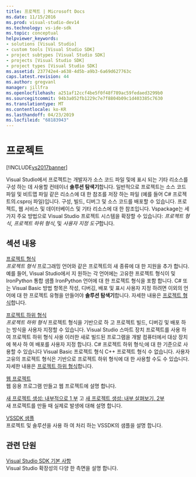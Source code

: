 ```yaml
---
title: 프로젝트 | Microsoft Docs
ms.date: 11/15/2016
ms.prod: visual-studio-dev14
ms.technology: vs-ide-sdk
ms.topic: conceptual
helpviewer_keywords:
- solutions [Visual Studio]
- custom tools [Visual Studio SDK]
- project subtypes [Visual Studio SDK]
- projects [Visual Studio SDK]
- project types [Visual Studio SDK]
ms.assetid: 237742e4-a638-4d5b-a9b3-6a69d627763c
caps.latest.revision: 44
ms.author: gregvanl
manager: jillfra
ms.openlocfilehash: a251af12ccf4be5f0f48f789ac59fedaed3299b0
ms.sourcegitcommit: 94b3a052fb1229c7e7f8804b09c1d403385c7630
ms.translationtype: MT
ms.contentlocale: ko-KR
ms.lasthandoff: 04/23/2019
ms.locfileid: "68183943"
---
```

# <a name="projects"></a>프로젝트
[!INCLUDE[vs2017banner](../../includes/vs2017banner.md)]

Visual Studio에서 프로젝트는 개발자가 소스 코드 파일 및에 표시 되는 기타 리소스를 구성 하는 데 사용할 컨테이너 **솔루션 탐색기**합니다. 일반적으로 프로젝트는 소스 코드 파일 및 비트맵 파일 같은 리소스에 대 한 참조를 저장 하는 파일 (예를 들어 C# 프로젝트의.csproj 파일)입니다. 구성, 빌드, 디버그 및 소스 코드를 배포할 수 있습니다. 프로젝트, 웹 서비스 및 데이터베이스 및 기타 리소스에 대 한 참조입니다. Vspackage는 세 가지 주요 방법으로 Visual Studio 프로젝트 시스템을 확장할 수 있습니다: *프로젝트 형식*, *프로젝트 하위 형식*, 및 *사용자 지정 도구*합니다.  
  
## <a name="in-this-section"></a>섹션 내용  
 [프로젝트 형식](../../extensibility/internals/project-types.md)  
 *프로젝트 형식* 프로그래밍 언어와 같은 프로젝트의 새 종류에 대 한 지원을 추가 합니다. 예를 들어, Visual Studio에서 지 원하는 각 언어에는 고유한 프로젝트 형식이 및 IronPython 통합 샘플 IronPython 언어에 대 한 프로젝트 형식을 포함 합니다. C# 또는 Visual Basic 방법 항목은 작성, 디버깅, 배포 및 표시 사용자 지정 하려면 이외의 언어에 대 한 프로젝트 유형을 만들어야 **솔루션 탐색기**합니다. 자세한 내용은 [프로젝트 형식](../../extensibility/internals/project-types.md)합니다.  
  
 [프로젝트 하위 형식](../../extensibility/internals/project-subtypes.md)  
 *프로젝트 하위 형식* 프로젝트 형식을 기반으로 하 고 프로젝트 빌드, 디버깅 및 배포 하는 방식을 사용자 지정할 수 있습니다. Visual Studio 스마트 장치 프로젝트를 사용 하 여 프로젝트 하위 형식 사용 이러한 새로 빌드된 프로그램을 개발 컴퓨터에서 대상 장치에 복사 하 여 배포를 사용자 지정 합니다. C# 프로젝트 하위 형식;에 대 한 기준으로 사용할 수 있습니다 Visual Basic 프로젝트 형식 C++ 프로젝트 형식 수 없습니다. 사용자 고유의 프로젝트 형식은 기반으로 프로젝트 하위 형식에 대 한 사용할 수도 수 있습니다. 자세한 내용은 [프로젝트 하위 형식](../../extensibility/internals/project-subtypes.md)합니다.  
  
 [웹 프로젝트](../../extensibility/internals/web-projects.md)  
 웹 응용 프로그램 만들고 웹 프로젝트에 설명 합니다.  
  
 [새 프로젝트 생성: 내부적으로 1 부](../../extensibility/internals/new-project-generation-under-the-hood-part-one.md) 고 [새 프로젝트 생성: 내부 살펴보기, 2부](../../extensibility/internals/new-project-generation-under-the-hood-part-two.md)  
 새 프로젝트를 만들 때 실제로 발생에 대해 설명 합니다.  
  
 [VSSDK 샘플](../../misc/vssdk-samples.md)  
 프로젝트 및 솔루션을 사용 하 여 처리 하는 VSSDK의 샘플을 설명 합니다.  
  
## <a name="related-sections"></a>관련 단원  
 [Visual Studio SDK 기본 사항](../../extensibility/internals/inside-the-visual-studio-sdk.md)  
 Visual Studio 확장성의 다양 한 측면을 설명 합니다.
